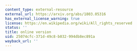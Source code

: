 ```yaml
---
content_type: external-resource
external_url: https://arxiv.org/abs/1803.05316
has_external_license_warning: true
license: https://en.wikipedia.org/wiki/All_rights_reserved
status: ''
title: online version
uid: 25074cfc-371d-49c8-b032-994db8ec891a
wayback_url: ''
---
```

